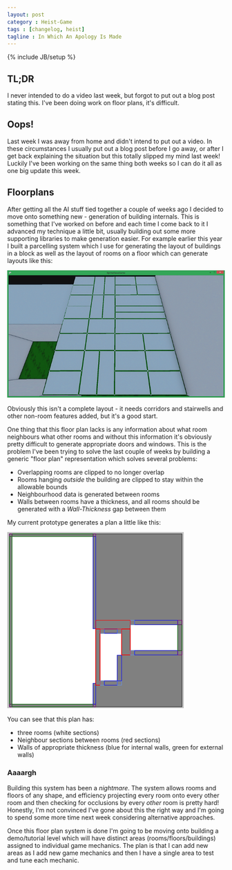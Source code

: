 ```yaml
---
layout: post
category : Heist-Game
tags : [changelog, heist]
tagline : In Which An Apology Is Made
---
```

{% include JB/setup %}


## TL;DR

I never intended to do a video last week, but forgot to put out a blog post stating this. I've been doing work on floor plans, it's difficult.

## Oops!

Last week I was away from home and didn't intend to put out a video. In these circumstances I usually put out a blog post before I go away, or after I get back explaining the situation but this totally slipped my mind last week! Luckily I've been working on the same thing both weeks so I can do it all as one big update this week.

## Floorplans

After getting all the AI stuff tied together a couple of weeks ago I decided to move onto something new - generation of building internals. This is something that I've worked on before and each time I come back to it I advanced my technique a little bit, usually building out some more supporting libraries to make generation easier. For example earlier this year I built a parcelling system which I use for generating the layout of buildings in a block as well as the layout of rooms on a floor which can generate layouts like this:

![Parcelled Floor](/assets/ParcelledFloorplan.png)

Obviously this isn't a complete layout - it needs corridors and stairwells and other non-room features added, but it's a good start.

One thing that this floor plan lacks is any information about what room neighbours what other rooms and without this information it's obviously pretty difficult to generate appropriate doors and windows. This is the problem I've been trying to solve the last couple of weeks by building a generic "floor plan" representation which solves several problems:

 - Overlapping rooms are clipped to no longer overlap
 - Rooms hanging *outside* the building are clipped to stay within the allowable bounds
 - Neighbourhood data is generated between rooms
 - Walls between rooms have a thickness, and all rooms should be generated with a *Wall-Thickness* gap between them
 
My current prototype generates a plan a little like this:
 
 ![Floor Plan Prototype](/assets/FloorPlanPrototype.png)
 
You can see that this plan has:

 - three rooms (white sections)
 - Neighbour sections between rooms (red sections)
 - Walls of appropriate thickness (blue for internal walls, green for external walls)
  
### Aaaargh
  
Building this system has been a *nightmare*. The system allows rooms and floors of any shape, and efficiency projecting every room onto every other room and then checking for occlusions by every *other* room is pretty hard! Honestly, I'm not convinced I've gone about this the right way and I'm going to spend some more time next week considering alternative approaches.

Once this floor plan system is done I'm going to be moving onto building a demo/tutorial level which will have distinct areas (rooms/floors/buildings) assigned to individual game mechanics. The plan is that I can add new areas as I add new game mechanics and then I have a single area to test and tune each mechanic.